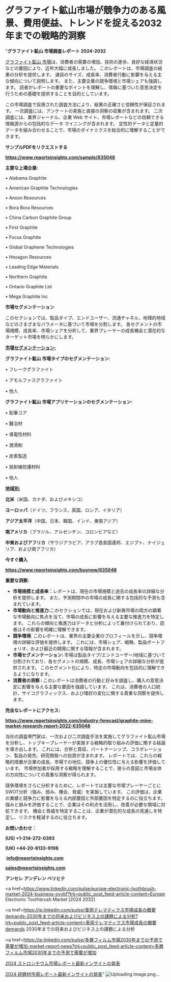 # グラファイト鉱山市場が競争力のある風景、費用便益、トレンドを捉える2032年までの戦略的洞察

"<strong>グラファイト鉱山 市場調査レポート 2024-2032</strong>

<a href=https://www.reportsinsights.com/sample/635048>グラファイト鉱山 市場</a>は、消費者の需要の増加、技術の進歩、良好な経済状況などの要因により、近年大幅に成長しました。 このレポートは、市場調査の結果の分析を提供します。 通貨のサイズ、成長率、消費者行動に影響を与える主な傾向について説明します。 また、主要企業の競争環境と市場シェアも強調します。 読者がレポートの重要なポイントを理解し、情報に基づいた意思決定を行うための基礎を提供することを目的としています。

この市場調査で採用された調査方法により、結果の正確さと信頼性が保証されます。 一次調査には、アンケートの実施と直接の洞察の収集が含まれます。 二次調査には、業界ジャーナル、企業 Web サイト、市場レポートなどの信頼できる情報源からの包括的なデータ マイニングが含まれます。 定性的データと定量的データを組み合わせることで、市場のダイナミクスを総合的に理解することができます。

<strong><b>サンプルPDFをリクエストする</b></strong>

<a href=https://www.reportsinsights.com/sample/635048><strong><u>https://www.reportsinsights.com/sample/635048</u></strong></a>

<strong>主要な上場企業:</strong>

• Alabama Graphite

• American Graphite Technologies

• Anson Resources

• Bora Bora Resources

• China Carbon Graphite Group

• First Graphite

• Focus Graphite

• Global Graphene Technologies

• Hexagon Resources

• Leading Edge Materials

• Northern Graphite

• Ontario Graphite Ltd

• Mega Graphite Inc

<strong>市場セグメンテーション</strong>

このセクションでは、製品タイプ、エンドユーザー、流通チャネル、地理的地域などのさまざまなパラメータに基づいて市場を分割します。 各セグメントの市場規模、成長率、市場シェアを分析して、業界プレーヤーの成長機会と潜在的なターゲット市場を明らかにします。

<strong><u>市場セグメンテーション</u></strong><strong><u>:</u></strong>

<strong>グラファイト鉱山 市場タイプのセグメンテーション:</strong>

• フレークグラファイト

• アモルファスグラファイト

• 他人

<strong>グラファイト鉱山 市場アプリケーションのセグメンテーション:</strong>

• 鉛筆コア

• 難治材

• 導電性材料

• 潤滑剤

• 炭素製造

• 放射線防護材料

• 他人

<strong><u>地域別</u></strong><strong><u>:</u></strong>

<strong>北米</strong>（米国、カナダ、およびメキシコ）

<strong>ヨーロッパ</strong>（ドイツ、フランス、英国、ロシア、イタリア）

<strong>アジア太平洋</strong>（中国、日本、韓国、インド、東南アジア）

<strong>南アメリカ</strong>（ブラジル、アルゼンチン、コロンビアなど）

<strong>中東およびアフリカ</strong>（サウジアラビア、アラブ首長国連邦、エジプト、ナイジェリア、および南アフリカ）

<strong>今すぐ購入</strong>

<a href=https://www.reportsinsights.com/buynow/635048><strong><u>https://www.reportsinsights.com/buynow/635048</u></strong></a>

<strong>重要な洞察:</strong>
<ul>
  <li><strong>市場規模と成長率：</strong>レポートは、現在の市場規模と過去の成長率の詳細な分析を提供します。 また、予測期間中の市場の成長に関する包括的な予測も含まれています。</li>
  <li><strong>市場動向と推進力:</strong>このセクションでは、現在および新興市場の両方の顕著な市場動向に焦点を当て、市場の成長に影響を与える主要な推進力を特定します。 これらの傾向と推進力はデータと分析によって裏付けられており、読者はその影響を明確に理解できます。</li>
  <li><strong>競争環境</strong>: このレポートは、業界の主要企業のプロフィールを示し、競争環境の詳細な評価を提供します。 これには、市場シェア、戦略、製品ポートフォリオ、および最近の開発に関する情報が含まれます。</li>
  <li><strong>市場セグメンテーション: </strong>市場は製品タイプ/エンドユーザー/地域に基づいて分割されており、各セグメントの規模、成長、市場シェアの詳細な分析が提供されます。 このセグメント化により、特定の市場動向を包括的に理解できるようになります。</li>
  <li><strong>消費者の洞察 : </strong>このレポートは消費者の行動と好みを調査し、購入の意思決定に影響を与える主要な要因を強調しています。 これは、消費者の人口統計、サイコグラフィックス、および嗜好の変化に関する貴重な洞察を提供します。</li>
</ul>
<strong>完全なレポートにアクセス:</strong>

<a href=https://www.reportsinsights.com/industry-forecast/graphite-mine-market-research-report-2022-635048><strong><u><b>https://www.reportsinsights.com/industry-forecast/graphite-mine-market-research-report-2022-635048</b></u></strong></a>

当社の調査専門家は、一次および二次調査手法を実施してグラファイト鉱山市場を分析し、トップキープレーヤーが実施する戦略的取り組みの評価に関する結論を導き出します。 これには、合併と買収、パートナーシップ、コラボレーション、製品の発売、研究開発への投資が含まれます。 レポートでは、これらの戦略的措置が企業の成長、市場での地位、競争上の優位性に与える影響を評価しています。 市場参加者が採用する戦略を理解することで、彼らの意図と市場全体の方向性についての貴重な洞察が得られます。

競争環境をさらに分析するために、レポートでは主要な市場プレーヤーごとにSWOT分析（強み、弱み、機会、脅威）を実施しています。 この評価は、企業の業績と競争力に影響を与える内部要因と外部要因を特定するのに役立ちます。 強みと弱みを評価することで、企業はその利点を活用し、改善が必要な領域に対処できます。 機会と脅威を特定することは、企業が潜在的な成長の見通しを特定し、リスクを軽減するのに役立ちます。

<strong>お問い合わせ：</strong>

<strong>(US) +1-214-272-0393</strong>

<strong>(UK) +44-20-8133-9198</strong>

<strong> </strong><a href=info@reportsinsights.com><strong><u>info@reportsinsights.com</u></strong></a>

<a href=sales@reportsinsights.com><strong><u>sales@reportsinsights.com</u></strong></a>

<strong>アンセレ アンデレン ベリヒテ</strong>

<a href=https://www.linkedin.com/pulse/europe-electronic-toothbrush-market-2024-business-ovvbf?trk=public_post_feed-article-content>Europe Electronic Toothbrush Market [2024 2032]</a>

<a href=https://jp.linkedin.com/pulse/車両テレマティクス市場成長の概要demands-2030年までの将来およびビジネス上の課題による分析?trk=public_post_feed-article-content>車両テレマティクス市場成長の概要demands 2030年までの将来およびビジネス上の課題による分析</a>

<a href=https://jp.linkedin.com/pulse/多層フィルム市場2030年までの予測で需要が増加-market-report-news?trk=public_post_feed-article-content>多層フィルム市場2030年までの予測で需要が増加</a>

<a href=https://www.linkedin.com/pulse/2024-ストロンチウム市場レポート最新インサイトの発表-community-market-research/>2024 ストロンチウム市場レポート最新インサイトの発表</a>

<a href=https://www.linkedin.com/pulse/2024-研磨材市場レポート最新インサイトの発表-community-market-research-k7lse/>2024 研磨材市場レポート最新インサイトの発表</a>"
![Uploading image.png…]()
